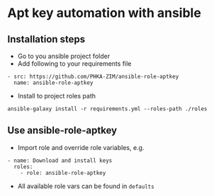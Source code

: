 # Apt key automation with ansible

## Installation steps

- Go to you ansible project folder
- Add following to your requirements file

```
- src: https://github.com/PHKA-ZIM/ansible-role-aptkey
  name: ansible-role-aptkey
```

- Install to project roles path
```
ansible-galaxy install -r requirements.yml --roles-path ./roles
```

## Use ansible-role-aptkey

- Import role and override role variables, e.g.
```
- name: Download and install keys
  roles:
    - role: ansible-role-aptkey
```

- All available role vars can be found in `defaults`
